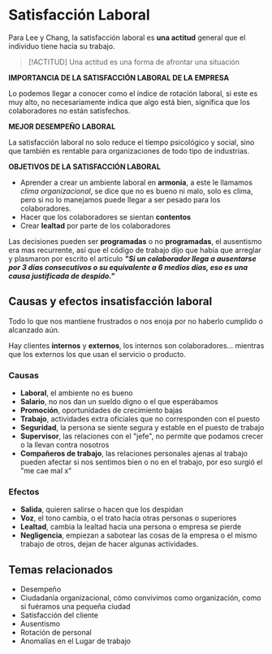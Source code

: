 # Satisfacción Laboral

Para Lee y Chang, la satisfacción laboral es **una actitud** general que el individuo tiene hacia su trabajo.

> [!ACTITUD]
>Una actitud es una forma de afrontar una situación


**IMPORTANCIA DE LA SATISFACCIÓN LABORAL DE LA EMPRESA**

Lo podemos llegar a conocer como el índice de rotación laboral, si este es muy alto, no necesariamente indica que algo está bien, significa que los colaboradores no están satisfechos.

**MEJOR DESEMPEÑO LABORAL**

La satisfacción laboral no solo reduce el tiempo psicológico y social, sino que también es rentable para organizaciones de todo tipo de industrias.

**OBJETIVOS DE LA SATISFACCIÓN LABORAL**

- Aprender a crear un ambiente laboral en **armonía**, a este le llamamos *clima organizacional*, se dice que no es bueno ni malo, solo es clima, pero si no lo manejamos puede llegar a ser pesado para los colaboradores.
- Hacer que los colaboradores se sientan **contentos**
- Crear **lealtad** por parte de los colaboradores

Las decisiones pueden ser **programadas** o no **programadas**, el ausentismo era mas recurrente, así que el código de trabajo dijo que había que arreglar y plasmaron por escrito el articulo ***"Si un colaborador llega a ausentarse por 3 días consecutivos o su equivalente a 6 medios días, eso es una causa justificada de despido."***


## Causas y efectos insatisfacción laboral

Todo lo que nos mantiene frustrados o nos enoja por no haberlo cumplido o alcanzado aún.

Hay clientes **internos** y **externos**, los internos son colaboradores... mientras que los externos los que usan el servicio o producto.

### Causas

- **Laboral**, el ambiente no es bueno
- **Salario**, no nos dan un sueldo digno o el que esperábamos
- **Promoción**, oportunidades de crecimiento bajas 
- **Trabajo**, actividades extra oficiales que no corresponden con el puesto
- **Seguridad**, la persona se siente segura y estable en el puesto de trabajo
- **Supervisor**, las relaciones con el "jefe", no permite que podamos crecer o la llevan contra nosotros
- **Compañeros de trabajo**, las relaciones personales ajenas al trabajo pueden afectar si nos sentimos bien o no en el trabajo, por eso surgió el "me cae mal x"

### Efectos

- **Salida**, quieren salirse o hacen que los despidan
- **Voz**, el tono cambia, o el trato hacia otras personas o superiores
- **Lealtad**, cambia la lealtad hacia una persona o empresa se pierde
- **Negligencia**, empiezan a sabotear las cosas de la empresa o el mismo trabajo de otros, dejan de hacer algunas actividades.

## Temas relacionados

- Desempeño
- Ciudadanía organizacional, cómo convivimos como organización, como si fuéramos una pequeña ciudad
- Satisfacción del cliente
- Ausentismo
- Rotación de personal
- Anomalías en el Lugar de trabajo


